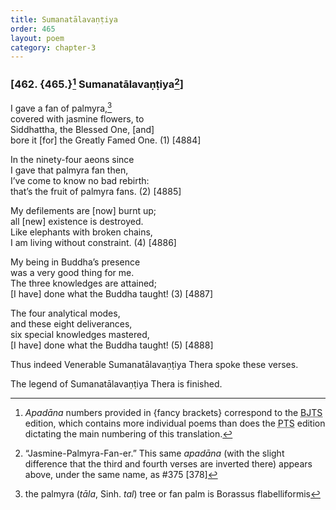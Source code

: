 ```yaml
---
title: Sumanatālavaṇṭiya
order: 465
layout: poem
category: chapter-3
---
```


### \[462. {465.}[^1] Sumanatālavaṇṭiya[^2]\]

I gave a fan of palmyra,[^3]  
covered with jasmine flowers, to  
Siddhattha, the Blessed One, \[and\]  
bore it \[for\] the Greatly Famed One. (1) \[4884\]

In the ninety-four aeons since  
I gave that palmyra fan then,  
I’ve come to know no bad rebirth:  
that’s the fruit of palmyra fans. (2) \[4885\]

My defilements are \[now\] burnt up;  
all \[new\] existence is destroyed.  
Like elephants with broken chains,  
I am living without constraint. (4) \[4886\]

My being in Buddha’s presence  
was a very good thing for me.  
The three knowledges are attained;  
\[I have\] done what the Buddha taught! (3) \[4887\]

The four analytical modes,  
and these eight deliverances,  
six special knowledges mastered,  
\[I have\] done what the Buddha taught! (5) \[4888\]

Thus indeed Venerable Sumanatālavaṇṭiya Thera spoke these verses.

The legend of Sumanatālavaṇṭiya Thera is finished.

[^1]: *Apadāna* numbers provided in {fancy brackets} correspond to the <abbr title="Buddha Jayanthi Tripitaka Series">BJTS</abbr> edition, which contains more individual poems than does the <abbr title="Pali Text Society">PTS</abbr> edition dictating the main numbering of this translation.

[^2]: “Jasmine-Palmyra-Fan-er.” This same *apadāna* (with the slight difference that the third and fourth verses are inverted there) appears above, under the same name, as \#375 \[378\]

[^3]: the palmyra (*tāla*, Sinh. *tal*) tree or fan palm is Borassus flabelliformis
